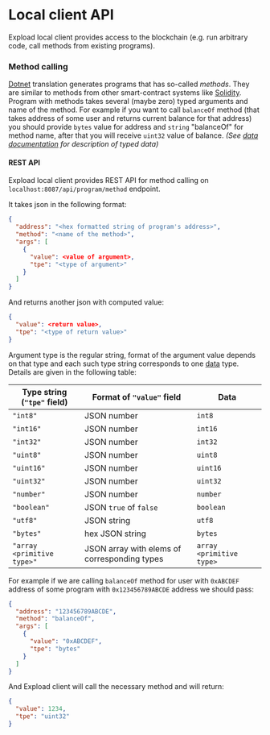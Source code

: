 # Local client API

Expload local client provides access to the blockchain (e.g. run arbitrary code, call methods from existing programs). 

### Method calling

[Dotnet](dotnet.md) translation generates programs that has so-called _methods_. 
They are similar to methods from other smart-contract systems like [Solidity](http://solidity.readthedocs.io/en/v0.4.24/). 
Program with methods takes several (maybe zero) typed arguments and name of the method. 
For example if you want to call `balanceOf` method (that takes address of some user and returns current balance for that address)
you should provide `bytes` value for address and `string` "balanceOf" for method name, after that you will receive `uint32` value of balance.
_(See [data documentation](ref/vm/data.md) for description of typed data)_

#### REST API
Expload local client provides REST API for method calling on `localhost:8087/api/program/method` endpoint. 

It takes json in the following format:
```json
{
  "address": "<hex formatted string of program's address>",
  "method": "<name of the method>",
  "args": [ 
    {
      "value": <value of argument>,
      "tpe": "<type of argument>"
    }
  ]
}
```

And returns another json with computed value:
```json
{
  "value": <return value>,
  "tpe": "<type of return value>"    
}
```

Argument type is the regular string, format of the argument value depends on that type 
and each such type string corresponds to one [data](ref/vm/data.md) type. Details are given in the following table: 

| Type string (`"tpe"` field) | Format of `"value"` field | Data |
| --- | --- | --- |
| `"int8"` | JSON number | `int8` |
| `"int16"` | JSON number | `int16` |
| `"int32"` | JSON number | `int32` |
| `"uint8"` | JSON number | `uint8` |
| `"uint16"` | JSON number | `uint16` |
| `"uint32"` | JSON number | `uint32` |
| `"number"` | JSON number | `number` |
| `"boolean"` | JSON `true` of `false` | `boolean` |
| `"utf8"` | JSON string | `utf8` |
| `"bytes"` | hex JSON string | `bytes` |
| `"array <primitive type>"` | JSON array with elems of corresponding types | `array <primitive type>` |

For example if we are calling `balanceOf` method for user with `0xABCDEF` address of some program with `0x123456789ABCDE` address we should pass:
```json
{
  "address": "123456789ABCDE",
  "method": "balanceOf",
  "args": [ 
    {
      "value": "0xABCDEF",
      "tpe": "bytes"
    }
  ]
}
```

And Expload client will call the necessary method and will return:
```json
{
  "value": 1234,
  "tpe": "uint32"
}
```
